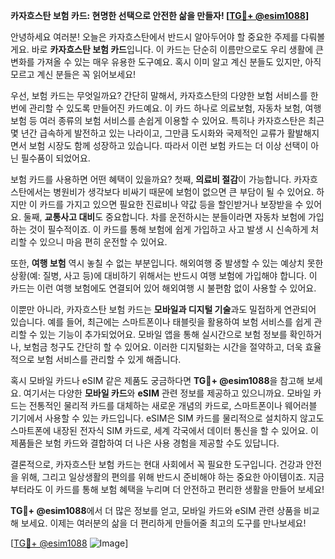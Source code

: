 **카자흐스탄 보험 카드: 현명한 선택으로 안전한 삶을 만들자! [[TG💪+ @esim1088](https://t.me/s/esim1088)]**

안녕하세요 여러분! 오늘은 카자흐스탄에서 반드시 알아두어야 할 중요한 주제를 다뤄볼게요. 바로 **카자흐스탄 보험 카드**입니다. 이 카드는 단순히 이름만으로도 우리 생활에 큰 변화를 가져올 수 있는 매우 유용한 도구예요. 혹시 이미 알고 계신 분들도 있지만, 아직 모르고 계신 분들은 꼭 읽어보세요!

우선, 보험 카드는 무엇일까요? 간단히 말해서, 카자흐스탄의 다양한 보험 서비스를 한 번에 관리할 수 있도록 만들어진 카드예요. 이 카드 하나로 의료보험, 자동차 보험, 여행 보험 등 여러 종류의 보험 서비스를 손쉽게 이용할 수 있어요. 특히나 카자흐스탄은 최근 몇 년간 급속하게 발전하고 있는 나라이고, 그만큼 도시화와 국제적인 교류가 활발해지면서 보험 시장도 함께 성장하고 있습니다. 따라서 이런 보험 카드는 더 이상 선택이 아닌 필수품이 되었어요.

보험 카드를 사용하면 어떤 혜택이 있을까요? 첫째, **의료비 절감**이 가능합니다. 카자흐스탄에서는 병원비가 생각보다 비싸기 때문에 보험이 없으면 큰 부담이 될 수 있어요. 하지만 이 카드를 가지고 있으면 필요한 진료비나 약값 등을 할인받거나 보장받을 수 있어요. 둘째, **교통사고 대비**도 중요합니다. 차를 운전하시는 분들이라면 자동차 보험에 가입하는 것이 필수적이죠. 이 카드를 통해 보험에 쉽게 가입하고 사고 발생 시 신속하게 처리할 수 있으니 마음 편히 운전할 수 있어요.

또한, **여행 보험** 역시 놓칠 수 없는 부분입니다. 해외여행 중 발생할 수 있는 예상치 못한 상황(예: 질병, 사고 등)에 대비하기 위해서는 반드시 여행 보험에 가입해야 합니다. 이 카드는 이런 여행 보험에도 연결되어 있어 해외여행 시 불편함 없이 사용할 수 있어요.

이뿐만 아니라, 카자흐스탄 보험 카드는 **모바일과 디지털 기술**과도 밀접하게 연관되어 있습니다. 예를 들어, 최근에는 스마트폰이나 태블릿을 활용하여 보험 서비스를 쉽게 관리할 수 있는 기능이 추가되었어요. 모바일 앱을 통해 실시간으로 보험 정보를 확인하거나, 보험금 청구도 간단히 할 수 있어요. 이러한 디지털화는 시간을 절약하고, 더욱 효율적으로 보험 서비스를 관리할 수 있게 해줍니다.

혹시 모바일 카드나 eSIM 같은 제품도 궁금하다면 **TG💪+ @esim1088**을 참고해 보세요. 여기서는 다양한 **모바일 카드**와 **eSIM** 관련 정보를 제공하고 있으니까요. 모바일 카드는 전통적인 물리적 카드를 대체하는 새로운 개념의 카드로, 스마트폰이나 웨어러블 기기에서 사용할 수 있는 카드입니다. eSIM은 SIM 카드를 물리적으로 설치하지 않고도 스마트폰에 내장된 전자식 SIM 카드로, 세계 각국에서 데이터 통신을 할 수 있어요. 이 제품들은 보험 카드와 결합하여 더 나은 사용 경험을 제공할 수도 있답니다.

결론적으로, 카자흐스탄 보험 카드는 현대 사회에서 꼭 필요한 도구입니다. 건강과 안전을 위해, 그리고 일상생활의 편의를 위해 반드시 준비해야 하는 중요한 아이템이죠. 지금부터라도 이 카드를 통해 보험 혜택을 누리며 더 안전하고 편리한 생활을 만들어 보세요!

**TG💪+ @esim1088**에서 더 많은 정보를 얻고, 모바일 카드와 eSIM 관련 상품을 비교해 보세요. 이제는 여러분의 삶을 더 편리하게 만들어줄 최고의 도구를 만나보세요!

[[TG💪+ @esim1088](https://t.me/s/esim1088) ![Image](https://i.postimg.cc/Y0z9fWf4/image.png)]